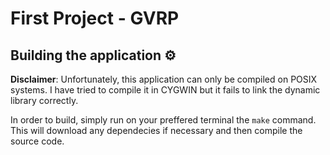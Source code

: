 # First Project - GVRP

## Building the application :gear:

**Disclaimer**: Unfortunately, this application can only be compiled on POSIX systems. I have tried to compile it in CYGWIN but it fails to link the dynamic library correctly.

In order to build, simply run on your preffered terminal the `make` command. This will download any dependecies if necessary and then compile the source code.
